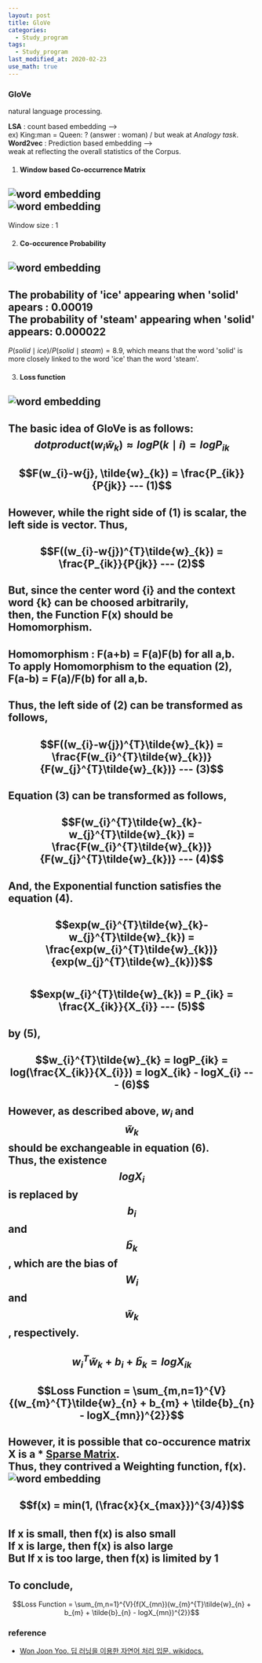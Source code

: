 ```yaml
---
layout: post
title: GloVe
categories:
  - Study_program
tags:
  - Study_program
last_modified_at: 2020-02-23
use_math: true
---
```



### GloVe
natural language processing.

**LSA** : count based embedding -->  
ex) King:man = Queen: ? (answer : woman) / but weak at *Analogy task*.  
**Word2vec** : Prediction based embedding -->  
weak at reflecting the overall statistics of the Corpus.  

 1. #### Window based Co-occurrence Matrix
![word embedding](https://drive.google.com/uc?export=view&id=1wrowZoJfD0nJeq0vCiP11Kop71rDhPXk)  
![word embedding](https://drive.google.com/uc?export=view&id=1xfn7tB5bWTy_n_TrH0mAbMuSUNJ-b57h)  
---  
Window size : 1  

 2. #### Co-occurence Probability
![word embedding](https://drive.google.com/uc?export=view&id=19Tm60I075lcZpCZ2Qt9d12gp5nWI1rPc)  
---  
The probability of 'ice' appearing when 'solid' apears : 0.00019  
The probability of 'steam' appearing when 'solid' appears: 0.000022  
---  
$P(solid \mid ice) / P(solid \mid steam) = 8.9$, which means that the word 'solid' is more closely linked to the word 'ice' than the word 'steam'.

 3. #### Loss function
![word embedding](https://drive.google.com/uc?export=view&id=1P-M1Kw67qKq3NVpdHiHAy964Jv1OtIEI)  
---  
The basic idea of **GloVe** is as follows:    
$$dot product(w_{i} \tilde{w}_{k}) \approx logP(k \mid i) = log P_{ik}$$  
---  
$$F(w_{i}-w{j}, \tilde{w}_{k}) = \frac{P_{ik}}{P{jk}} --- (1)$$  
---  
However, while the right side of (1) is scalar, the left side is vector. Thus,  
---  
$$F((w_{i}-w{j})^{T}\tilde{w}_{k}) = \frac{P_{ik}}{P{jk}} --- (2)$$  
---  
But, since the center word {i} and the context word {k} can be choosed arbitrarily,  
then, the Function F(x) should be **Homomorphism**.  
---  
Homomorphism : F(a+b) = F(a)F(b) for all a,b.  
To apply Homomorphism to the equation (2),  
F(a-b) = F(a)/F(b) for all a,b.  
---  
Thus, the left side of (2) can be transformed as follows,  
---  
$$F((w_{i}-w{j})^{T}\tilde{w}_{k}) = \frac{F(w_{i}^{T}\tilde{w}_{k})}{F(w_{j}^{T}\tilde{w}_{k})} --- (3)$$  
---  
Equation (3) can be transformed as follows,  
---  
$$F(w_{i}^{T}\tilde{w}_{k}-w_{j}^{T}\tilde{w}_{k}) = \frac{F(w_{i}^{T}\tilde{w}_{k})}{F(w_{j}^{T}\tilde{w}_{k})} --- (4)$$  
---  
And, the Exponential function satisfies the equation (4).  
---  
$$exp(w_{i}^{T}\tilde{w}_{k}-w_{j}^{T}\tilde{w}_{k}) = \frac{exp(w_{i}^{T}\tilde{w}_{k})}{exp(w_{j}^{T}\tilde{w}_{k})}$$  
$$exp(w_{i}^{T}\tilde{w}_{k}) = P_{ik} = \frac{X_{ik}}{X_{i}} --- (5)$$  
---  
by (5),  
---  
$$w_{i}^{T}\tilde{w}_{k} = logP_{ik} = log(\frac{X_{ik}}{X_{i}}) = logX_{ik} - logX_{i} --- (6)$$  
---  
However, as described above, $w_{i}$ and $$\tilde{w}_{k}$$ should be exchangeable in equation (6).  
Thus, the existence $$logX_{i}$$ is replaced by $$b_{i}$$ and $$\tilde{b}_{k}$$, which are the bias of $$W_{i}$$ and $$\tilde{w}_{k}$$, respectively.  
---  
$$w^{T}_{i}\tilde{w}_{k} + b_{i} + \tilde{b}_{k} = logX_{ik}$$  
---  
$$Loss Function = \sum_{m,n=1}^{V}{(w_{m}^{T}\tilde{w}_{n} + b_{m} + \tilde{b}_{n} - logX_{mn})^{2}}$$  
---  
However, it is possible that **co-occurence matrix X** is a * [Sparse Matrix](https://en.wikipedia.org/wiki/Sparse_matrix).  
Thus, they contrived a **Weighting function**, f(x).  
![word embedding](https://drive.google.com/uc?export=view&id=1Rr0Cud0Xv0n1cSKfd3YVNwiQ7_NlDX3i)  
---  
$$f(x) = min(1, (\frac{x}{x_{max}})^{3/4})$$  
If x is small, then f(x) is also small  
If x is large, then f(x) is also large  
But If x is **too** large, then f(x) is limited by 1  
---  
To conclude,  
---  
$$Loss Function = \sum_{m,n=1}^{V}{f(X_{mn})(w_{m}^{T}\tilde{w}_{n} + b_{m} + \tilde{b}_{n} - logX_{mn})^{2}}$$  
 
### reference
* [Won Joon Yoo. 딥 러닝을 이용한 자연어 처리 입문. wikidocs.](https://wikidocs.net/22885)